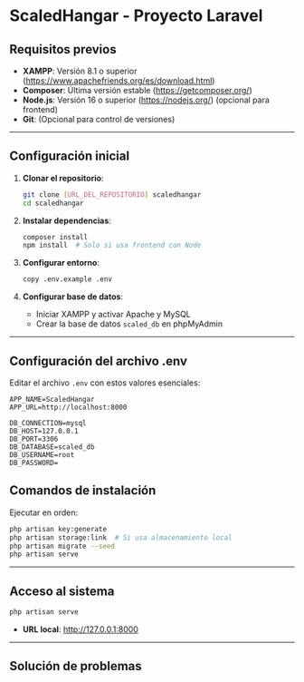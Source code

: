 # ScaledHangar - Proyecto Laravel

## Requisitos previos

- **XAMPP**: Versión 8.1 o superior (https://www.apachefriends.org/es/download.html)
- **Composer**: Última versión estable (https://getcomposer.org/)
- **Node.js**: Versión 16 o superior (https://nodejs.org/) (opcional para frontend)
- **Git**: (Opcional para control de versiones)

---

## Configuración inicial

1. **Clonar el repositorio**:
   ```bash
   git clone [URL_DEL_REPOSITORIO] scaledhangar
   cd scaledhangar
   ```

2. **Instalar dependencias**:
   ```bash
   composer install
   npm install  # Solo si usa frontend con Node
   ```

3. **Configurar entorno**:
   ```bash
   copy .env.example .env
   ```

4. **Configurar base de datos**:
   - Iniciar XAMPP y activar Apache y MySQL
   - Crear la base de datos `scaled_db` en phpMyAdmin

---

## Configuración del archivo .env

Editar el archivo `.env` con estos valores esenciales:

```env
APP_NAME=ScaledHangar
APP_URL=http://localhost:8000

DB_CONNECTION=mysql
DB_HOST=127.0.0.1
DB_PORT=3306
DB_DATABASE=scaled_db
DB_USERNAME=root
DB_PASSWORD=
```

## Comandos de instalación

Ejecutar en orden:

```bash
php artisan key:generate
php artisan storage:link  # Si usa almacenamiento local
php artisan migrate --seed
php artisan serve
```

---


## Acceso al sistema

```bash
php artisan serve
```

- **URL local**: http://127.0.0.1:8000

---

## Solución de problemas

   
